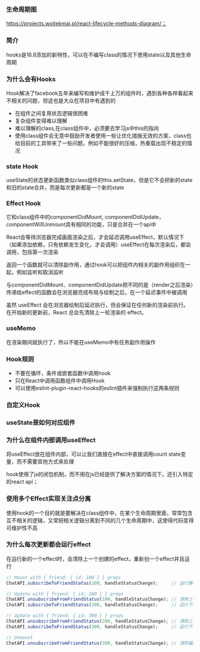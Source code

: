 ### 生命周期图
https://projects.wojtekmaj.pl/react-lifecycle-methods-diagram/；

### 简介
hooks是16.8添加的新特性，可以在不编写class的情况下使用state以及其他生命周期
### 为什么会有Hooks
Hook解决了facebook五年来编写和维护成千上万的组件时，遇到各种各样看起来不相关的问题，但这也是大众在项目中有遇到的
- 在组件之间复用状态逻辑很困难
- 复杂组件变得难以理解
- 难以理解的class,在class组件中，必须要去学习js中this的指向
- 使用class组件会无意中鼓励开发者使用一些让优化措施无效的方案，class也给目前的工具带来了一些问题，例如不能很好的压缩，热重载出现不稳定的情况

### state Hook
useState的状态更新函数类似class组件的this.setState，但是它不会把新的state和旧的state合并，而是每次更新都是一个新的state

### Effect Hook
它和class组件中的componentDidMount, componentDidUpdate，componentWillUnmount具有相同的功能，只是合并在一个api中

React会等待浏览器完成画面渲染之后，才会延迟调用useEffect，默认情况下（如果添加依赖，只有依赖发生变化，才会调用）useEffect在每次渲染后，都会调用，包括第一次渲染

返回一个函数就可以清除副作用，通过hook可以把组件内相关的副作用组织在一起，例如监听和取消监听

与componentDidMount、componentDidUpdate把不同的是（render之后渲染）传递给effect的函数会在浏览器完成布局与绘制之后，在一个延迟事件中被调用

虽然 useEffect 会在浏览器绘制后延迟执行，但会保证在任何新的渲染前执行。在开始新的更新前，React 总会先清除上一轮渲染的 effect。

### useMemo
在渲染期间就执行了，所以不能在useMemo中有任务副作用操作

### Hook规则
- 不要在循环，条件或嵌套函数中调用hook
- 只在React中调用函数组件中调用Hook
- 可以使用eslint-plugin-react-hooks的eslint插件来强制执行这两条规则

### 自定义Hook

### useState是如何对应组件

### 为什么在组件内部调用useEffect
将useEffect放在组件内部，可以让我们直接在effect中直接调用count state变量，而不需要其他方式来处理

hook使用了js的闭包机制，而不用在js已经提供了解决方案的情况下，还引入特定的react api；

### 使用多个Effect实现关注点分离
使用hook的一个目的就是要解决在class组件中，在某个生命周期里面，常常包含互不相关的逻辑，又常把相关逻辑分离到不同的几个生命周期中，这使得代码变得可维护性不高

### 为什么每次更新都会运行effect
在运行新的一个effect时，会清除上一个创建的effect，重新创一个effect并且运行
```js
// Mount with { friend: { id: 100 } } props
ChatAPI.subscribeToFriendStatus(100, handleStatusChange);     // 运行第一个 effect

// Update with { friend: { id: 200 } } props
ChatAPI.unsubscribeFromFriendStatus(100, handleStatusChange); // 清除上一个 effect
ChatAPI.subscribeToFriendStatus(200, handleStatusChange);     // 运行下一个 effect

// Update with { friend: { id: 300 } } props
ChatAPI.unsubscribeFromFriendStatus(200, handleStatusChange); // 清除上一个 effect
ChatAPI.subscribeToFriendStatus(300, handleStatusChange);     // 运行下一个 effect

// Unmount
ChatAPI.unsubscribeFromFriendStatus(300, handleStatusChange); // 清除最后一个 effect
```